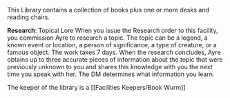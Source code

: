 This Library contains a collection of books plus one or more desks and reading chairs.

**Research**: Topical Lore When you issue the Research order to this facility, you commission Ayre to research a topic. The topic can be a legend, a known event or location, a person of significance, a type of creature, or a famous object. The work takes 7 days. When the research concludes, Ayre obtains up to three accurate pieces of information about the topic that were previously unknown to you and shares this knowledge with you the next time you speak with her. The DM determines what information you learn.

The keeper of the library is a [[Facilities Keepers/Book Wurm]]